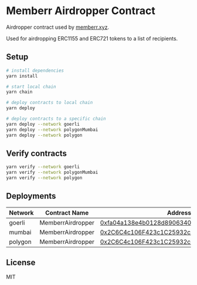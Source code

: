 # Memberr Airdropper Contract

Airdropper contract used by [memberr.xyz](https://staging.memberr.xyz).

Used for airdropping ERC1155 and ERC721 tokens to a list of recipients.

## Setup

```bash
# install dependencies
yarn install

# start local chain
yarn chain

# deploy contracts to local chain
yarn deploy

# deploy contracts to a specific chain
yarn deploy --network goerli
yarn deploy --network polygonMumbai
yarn deploy --network polygon
```

## Verify contracts

```bash
yarn verify --network goerli
yarn verify --network polygonMumbai
yarn verify --network polygon
```

## Deployments

| Network | Contract Name | Address |
|---|---|---|
| goerli | MemberrAirdropper | [0xfa04a138e4b0128d890634098be5960cf153b634](https://goerli.etherscan.com/address/0xfa04a138e4b0128d890634098be5960cf153b634) |
| mumbai | MemberrAirdropper | [0x2C6C4c106F423c1C25932c474Abb356e8BBa8cC7](https://mumbai.polygonscan.com/address/0x2C6C4c106F423c1C25932c474Abb356e8BBa8cC7) |
| polygon | MemberrAirdropper | [0x2C6C4c106F423c1C25932c474Abb356e8BBa8cC7](https://polygonscan.com/address/0x2C6C4c106F423c1C25932c474Abb356e8BBa8cC7) |

## License

MIT
